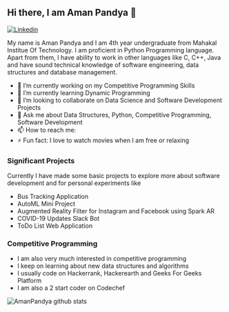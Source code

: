 ## Hi there, I am **Aman Pandya** 👋

[![Linkedin](https://img.shields.io/badge/-LinkedIn-blue?style=flat&logo=Linkedin&logoColor=white)](https://www.linkedin.com/in/thesparkvision/)

My name is Aman Pandya and I am 4th year undergraduate from Mahakal Institue Of Technology. I am proficient in Python Programming language. Apart from them, I have ability to work in other languages like C, C++, Java and have sound technical knowledge of software engineering, data structures and database management.

- 🔭 I’m currently working on my Competitive Programming Skills
- 🌱 I’m currently learning Dynamic Programming
- 👯 I’m looking to collaborate on Data Science and Software Development Projects
- 💬 Ask me about Data Structures, Python, Competitive Programming, Software Development
- 📫 How to reach me:
- ⚡ Fun fact: I love to watch movies when I am free or relaxing

### Significant Projects

Currently I have made some basic projects to explore more about software development and for personal experiments like
- Bus Tracking Application
- AutoML Mini Project
- Augmented Reality Filter for Instagram and Facebook using Spark AR
- COVID-19 Updates Slack Bot
- ToDo List Web Application

### Competitive Programming

- I am also very much interested in competitive programming 
- I keep on learning about new data structures and algorithms
- I usually code on Hackerrank, Hackerearth and Geeks For Geeks Platform
- I am also a 2 start coder on Codechef

![AmanPandya github stats](https://github-readme-stats.vercel.app/api?username=thesparkvision&show_icons=true&theme=tokyonight)
